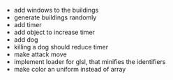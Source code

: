 -   add windows to the buildings
-   generate buildings randomly
-   add timer
-   add object to increase timer
-   add dog
-   killing a dog should reduce timer
-   make attack move
-   implement loader for glsl, that minifies the identifiers
-   make color an uniform instead of array
